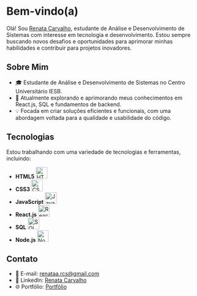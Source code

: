 # Bem-vindo(a)

Olá! Sou [Renata Carvalho](https://github.com/Renata-rcs), estudante de Análise e Desenvolvimento de Sistemas com interesse em tecnologia e desenvolvimento. Estou sempre buscando novos desafios e oportunidades para aprimorar minhas habilidades e contribuir para projetos inovadores.

## Sobre Mim

- 🎓 Estudante de Análise e Desenvolvimento de Sistemas no Centro Universitário IESB.
- 🌱 Atualmente explorando e aprimorando meus conhecimentos em React.js, SQL e fundamentos de backend.
- 💡 Focada em criar soluções eficientes e funcionais, com uma abordagem voltada para a qualidade e usabilidade do código.

## Tecnologias

Estou trabalhando com uma variedade de tecnologias e ferramentas, incluindo:

- **HTML5** <img src="https://img.icons8.com/color/48/000000/html-5.png" alt="HTML5 Logo" width="30" />
- **CSS3** <img src="https://img.icons8.com/color/48/000000/css3.png" alt="CSS3 Logo" width="30" />
- **JavaScript** <img src="https://img.icons8.com/color/48/000000/javascript.png" alt="JavaScript Logo" width="30" />
- **React.js** <img src="https://img.icons8.com/color/48/000000/react-native.png" alt="React Logo" width="30" />
- **SQL** <img src="https://img.icons8.com/color/48/000000/sql.png" alt="SQL Logo" width="30" />
- **Node.js** <img src="https://img.icons8.com/color/48/000000/nodejs.png" alt="Node.js Logo" width="30" />

## Contato

- 📧 E-mail: [renataa.rcs@gmail.com](mailto:renataa.rcs@gmail.com)
- 💼 LinkedIn: [Renata Carvalho](https://www.linkedin.com/in/renata-carvalho-02a718273)
- 🌐 Portfólio: [Portfólio](https://renata-rcs.github.io/Portifolio/)
